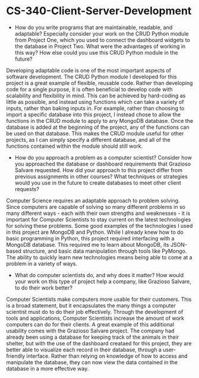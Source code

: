# CS-340-Client-Server-Development


- How do you write programs that are maintainable, readable, and adaptable? Especially consider your work on the CRUD Python module from Project One, which you used to connect the dashboard widgets to the database in Project Two. What were the advantages of working in this way? How else could you use this CRUD Python module in the future?

Developing adaptable code is one of the most important aspects of software development. The CRUD Python module I developed for this project is a great example of flexible, reusable code. Rather than developing code for a single purpose, it is often beneficial to develop code with scalability and flexibility in mind. This can be achieved by hard-coding as little as possible, and instead using functions which can take a variety of inputs, rather than baking inputs in. For example, rather than choosing to import a specific database into this project, I instead chose to allow the functions in the CRUD module to apply to any MongoDB database. Once the database is added at the beginning of the project, any of the functions can be used on that database. This makes the CRUD module useful for other projects, as I can simply specify a different database, and all of the functions contained within the module should still work.

- How do you approach a problem as a computer scientist? Consider how you approached the database or dashboard requirements that Grazioso Salvare requested. How did your approach to this project differ from previous assignments in other courses? What techniques or strategies would you use in the future to create databases to meet other client requests?

Computer Science requires an adaptable approach to problem solving. Since computers are capable of solving so many different problems in so many different ways - each with their own strengths and weaknesses -  it is important for Computer Scientists to stay current on the latest technologies for solving these problems. Some good examples of the technologies I used in this project are MongoDB and Python. While I already knew how to do basic programming in Python, this project required interfacing with a MongoDB database. This required me to learn about MongoDB, its JSON-based structure, and basic data manipulation through tools like PyMongo. The ability to quickly learn new technologies means being able to come at a problem in a variety of ways. 

- What do computer scientists do, and why does it matter? How would your work on this type of project help a company, like Grazioso Salvare, to do their work better?

Computer Scientists make computers more usable for their customers. This is a broad statement, but it encapsulates the many things a computer scientist must do to do their job effectively. Through the development of tools and applications, Computer Scientists increase the amount of work computers can do for their clients. A great example of this additional usability comes with the Grazioso Salvare project. The company had already been using a database for keeping track of the animals in their shelter, but with the use of the dashboard creataed for this project, they are better able to visualize each record in their database, through a user-friendly interface. Rather than relying on knowledge of how to access and manipulate the database, they can now view the data contained in the database in a more effective way.
